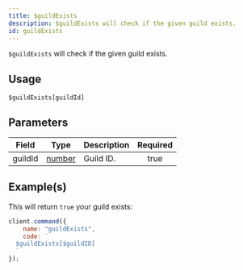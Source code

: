 ```yaml
---
title: $guildExists
description: $guildExists will check if the given guild exists.
id: guildExists
---
```


`$guildExists` will check if the given guild exists.

## Usage

```aoi
$guildExists[guildId]
```

## Parameters

| Field   | Type                                                                                              | Description | Required |
| ------- | ------------------------------------------------------------------------------------------------- | ----------- | :------: |
| guildId | [number](https://developer.mozilla.org/en-US/docs/Web/JavaScript/Reference/Global_Objects/Number) | Guild ID.   |   true   |

## Example(s)

This will return `true` your guild exists:

```javascript
client.command({
    name: "guildExists",
    code: `
  $guildExists[$guildID]
  `
});
```
